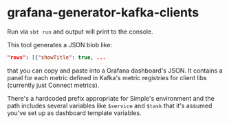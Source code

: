 # grafana-generator-kafka-clients

Run via `sbt run` and output will print to the console.

This tool generates a JSON blob like:

```json
"rows": [{"showTitle": true, ...
```

that you can copy and paste into a Grafana dashboard's JSON.
It contains a panel for each metric defined in Kafka's metric
registries for client libs (currently just Connect metrics).

There's a hardcoded prefix appropriate for Simple's environment
and the path includes several variables like `$service` and `$task`
that it's assumed you've set up as dashboard template variables.
